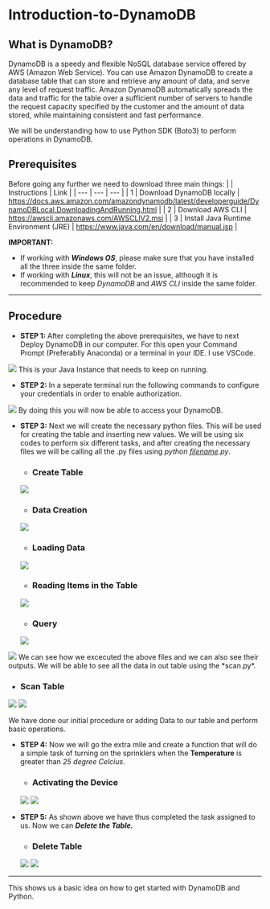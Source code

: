 # Introduction-to-DynamoDB

## What is DynamoDB?
DynamoDB is a speedy and flexible NoSQL database service offered by AWS (Amazon Web Service). You can use Amazon DynamoDB to create a database table that can store and retrieve any amount of data, and serve any level of request traffic. Amazon DynamoDB automatically spreads the data and traffic for the table over a sufficient number of servers to handle the request capacity specified by the customer and the amount of data stored, while maintaining consistent and fast performance.

We will be understanding how to use Python SDK (Boto3) to perform operations in DynamoDB. 

## Prerequisites
Before going any further we need to download three main things:
|  | Instructions | Link |
| --- | --- | --- |
| 1 | Download DynamoDB locally | https://docs.aws.amazon.com/amazondynamodb/latest/developerguide/DynamoDBLocal.DownloadingAndRunning.html |
| 2 | Download AWS CLI | https://awscli.amazonaws.com/AWSCLIV2.msi |
| 3 | Install Java Runtime Environment (JRE) | https://www.java.com/en/download/manual.jsp |

**IMPORTANT:** 
- If working with ***Windows OS***, please make sure that you have installed all the three inside the same folder.
- If working with ***Linux***, this will not be an issue, although it is recommended to keep *DynamoDB* and *AWS CLI* inside the same folder.

---

## Procedure

- **STEP 1:** After completing the above prerequisites, we have to next Deploy DynamoDB in our computer. For this open your Command Prompt (Preferablly Anaconda) or a terminal in your IDE. I use VSCode.
<img src="https://user-images.githubusercontent.com/66016994/132091977-80f94f68-271e-4b86-b034-5c8d0724ddc9.png" />
This is your Java Instance that needs to keep on running.

- **STEP 2:** In a seperate terminal run the following commands to configure your credentials in order to enable authorization.
<img src="https://user-images.githubusercontent.com/66016994/132092067-01d61598-08f7-42d6-94ec-56c17753b576.png" />
By doing this you will now be able to access your DynamoDB.

- **STEP 3:** Next we will create the necessary python files. This will be used for creating the table and inserting new values. We will be using six codes to perform six different tasks, and after creating the necessary files we will be calling all the .py files using *python <u>filename</u>.py*.
  - ### Create Table
  <img src="https://user-images.githubusercontent.com/66016994/132092137-d20e1d37-3d8e-49e4-abbd-8f94da5ca1bf.png" />

  - ### Data Creation
  <img src="https://user-images.githubusercontent.com/66016994/132092186-2056ae20-7edd-4d4a-9a69-0fcaa19b5879.png" />

  - ### Loading Data
  <img src="https://user-images.githubusercontent.com/66016994/132092196-89ada4ae-457a-4705-b652-e585b3edb538.png" />

  - ### Reading Items in the Table
  <img src="https://user-images.githubusercontent.com/66016994/132092212-ef5c6e87-114d-480e-abad-02a50d71de8c.png" />

  - ### Query
  <img src="https://user-images.githubusercontent.com/66016994/132092214-298d38ac-393d-4821-80bc-324c8aa49081.png" />

<img src="https://user-images.githubusercontent.com/66016994/132092270-e8d9a6f7-410f-4f4e-b9ff-c578179dd310.png" />
We can see how we excecuted the above files and we can also see their outputs. We will be able to see all the data in out table using the *scan.py*.

  - ### Scan Table
  <img src="https://user-images.githubusercontent.com/66016994/132092227-801da2cc-a692-4266-bd4b-4afeffe27291.png" />
  <img src="https://user-images.githubusercontent.com/66016994/132092312-b54327b6-7ebc-4ee4-9d32-fad66ca3bc4c.png" />

We have done our initial procedure or adding Data to our table and perform basic operations. 

- **STEP 4:** Now we will go the extra mile and create a function that will do a simple task of turning on the sprinklers when the **Temperature** is greater than *25 degree Celcius*.

  - ### Activating the Device
  <img src="https://user-images.githubusercontent.com/66016994/132096756-e7ef9729-1080-49e2-9646-425d87de2008.png" />
  <img src="https://user-images.githubusercontent.com/66016994/132096768-293a1c3f-bb83-402e-bc9b-aba58ce8a41e.png" />

- **STEP 5:** As shown above we have thus completed the task assigned to us. Now we can ***Delete the Table.***

  - ### Delete Table
  <img src="https://user-images.githubusercontent.com/66016994/132096824-0d6a0625-48e9-400f-a1ff-1c018d2ab283.png" />
  <img src="https://user-images.githubusercontent.com/66016994/132096817-160833c3-6b3d-4fec-8196-0e7a5d25c43c.png" />
  
---

This shows us a basic idea on how to get started with DynamoDB and Python.
